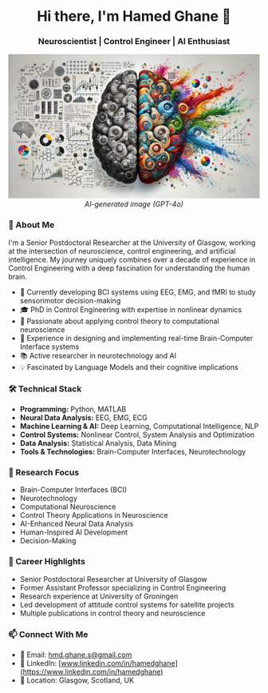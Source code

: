 <div align="center">
  <h1>Hi there, I'm Hamed Ghane 👋</h1>
  <h3>Neuroscientist | Control Engineer | AI Enthusiast</h3>
</div>

<div align="center">
  <img src="https://github.com/HamedGhaneS/HamedGhaneS/raw/main/Cover.webp" alt="Cover Image">
</div>


<div align="center">
  <i>AI-generated image (GPT-4o)</i>
</div>



### 🧠 About Me

I'm a Senior Postdoctoral Researcher at the University of Glasgow, working at the intersection of neuroscience, control engineering, and artificial intelligence. My journey uniquely combines over a decade of experience in Control Engineering with a deep fascination for understanding the human brain.

- 🔬 Currently developing BCI systems using EEG, EMG, and fMRI to study sensorimotor decision-making
- 🎓 PhD in Control Engineering with expertise in nonlinear dynamics
- 🤖 Passionate about applying control theory to computational neuroscience
- 🧪 Experience in designing and implementing real-time Brain-Computer Interface systems
- 📚 Active researcher in neurotechnology and AI
- 💡 Fascinated by Language Models and their cognitive implications

### 🛠️ Technical Stack

- **Programming:** Python, MATLAB
- **Neural Data Analysis:** EEG, EMG, ECG
- **Machine Learning & AI:** Deep Learning, Computational Intelligence, NLP
- **Control Systems:** Nonlinear Control, System Analysis and Optimization
- **Data Analysis:** Statistical Analysis, Data Mining
- **Tools & Technologies:** Brain-Computer Interfaces, Neurotechnology

### 🎯 Research Focus

- Brain-Computer Interfaces (BCI)
- Neurotechnology
- Computational Neuroscience
- Control Theory Applications in Neuroscience
- AI-Enhanced Neural Data Analysis
- Human-Inspired AI Development
- Decision-Making


### 🌟 Career Highlights

- Senior Postdoctoral Researcher at University of Glasgow
- Former Assistant Professor specializing in Control Engineering
- Research experience at University of Groningen
- Led development of attitude control systems for satellite projects
- Multiple publications in control theory and neuroscience

### 📫 Connect With Me

- 📧 Email: hmd.ghane.s@gmail.com
- 🔗 LinkedIn: [www.linkedin.com/in/hamedghane](https://www.linkedin.com/in/hamedghane)
- 📍 Location: Glasgow, Scotland, UK


